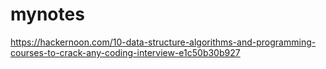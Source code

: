 # mynotes
https://hackernoon.com/10-data-structure-algorithms-and-programming-courses-to-crack-any-coding-interview-e1c50b30b927
